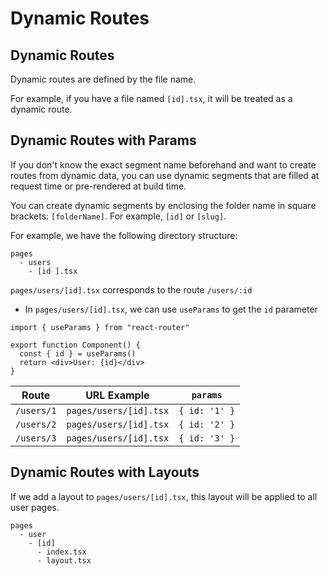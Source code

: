 # Dynamic Routes

## Dynamic Routes

Dynamic routes are defined by the file name.

For example, if you have a file named `[id].tsx`, it will be treated as a dynamic route.

## Dynamic Routes with Params

If you don't know the exact segment name beforehand and want to create routes from dynamic data, you can use dynamic segments that are filled at request time or pre-rendered at build time.

You can create dynamic segments by enclosing the folder name in square brackets: `[folderName]`. For example, `[id]` or `[slug]`.

For example, we have the following directory structure:

```
pages
  - users
    - [id ].tsx
```

`pages/users/[id].tsx` corresponds to the route `/users/:id`

- In `pages/users/[id].tsx`, we can use `useParams` to get the `id` parameter

```tsx
import { useParams } from "react-router"

export function Component() {
  const { id } = useParams()
  return <div>User: {id}</div>
}
```

| Route | URL Example | `params` |
| --- | --- | --- |
| `/users/1` | `pages/users/[id].tsx` | `{ id: '1' }` |
| `/users/2` | `pages/users/[id].tsx` | `{ id: '2' }` |
| `/users/3` | `pages/users/[id].tsx` | `{ id: '3' }` |

## Dynamic Routes with Layouts

If we add a layout to `pages/users/[id].tsx`, this layout will be applied to all user pages.

```
pages
  - user
    - [id]
      - index.tsx
      - layout.tsx
```


